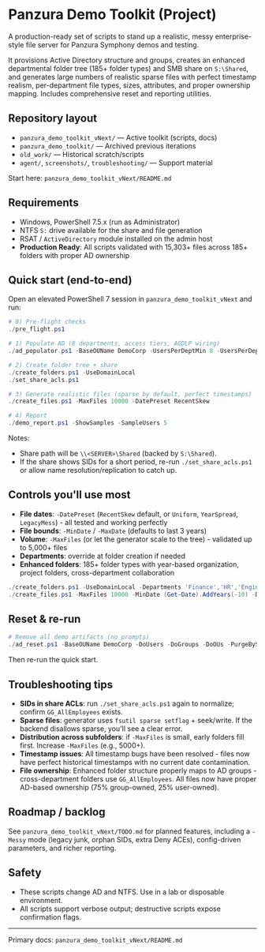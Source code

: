 # Panzura Demo Toolkit (Project)

A production-ready set of scripts to stand up a realistic, messy enterprise-style file server for Panzura Symphony demos and testing.

It provisions Active Directory structure and groups, creates an enhanced departmental folder tree (185+ folder types) and SMB share on `S:\Shared`, and generates large numbers of realistic sparse files with perfect timestamp realism, per-department file types, sizes, attributes, and proper ownership mapping. Includes comprehensive reset and reporting utilities.

## Repository layout

- `panzura_demo_toolkit_vNext/` — Active toolkit (scripts, docs)
- `panzura_demo_toolkit/` — Archived previous iterations
- `old_work/` — Historical scratch/scripts
- `agent/`, `screenshots/`, `troubleshooting/` — Support material

Start here: `panzura_demo_toolkit_vNext/README.md`

## Requirements

- Windows, PowerShell 7.5.x (run as Administrator)
- NTFS `S:` drive available for the share and file generation
- RSAT / `ActiveDirectory` module installed on the admin host
- **Production Ready**: All scripts validated with 15,303+ files across 185+ folders with proper AD ownership

## Quick start (end‑to‑end)

Open an elevated PowerShell 7 session in `panzura_demo_toolkit_vNext` and run:

```powershell
# 0) Pre-flight checks
./pre_flight.ps1

# 1) Populate AD (8 departments, access tiers, AGDLP wiring)
./ad_populator.ps1 -BaseOUName DemoCorp -UsersPerDeptMin 8 -UsersPerDeptMax 75 -CreateAccessTiers -CreateAGDLP -ProjectsPerDeptMin 1 -ProjectsPerDeptMax 4 -VerboseSummary

# 2) Create folder tree + share
./create_folders.ps1 -UseDomainLocal
./set_share_acls.ps1

# 3) Generate realistic files (sparse by default, perfect timestamps)
./create_files.ps1 -MaxFiles 10000 -DatePreset RecentSkew

# 4) Report
./demo_report.ps1 -ShowSamples -SampleUsers 5
```

Notes:

- Share path will be `\\<SERVER>\Shared` (backed by `S:\Shared`).
- If the share shows SIDs for a short period, re-run `./set_share_acls.ps1` or allow name resolution/replication to catch up.

## Controls you'll use most

- **File dates**: `-DatePreset` (`RecentSkew` default, or `Uniform`, `YearSpread`, `LegacyMess`) - all tested and working perfectly
- **File bounds**: `-MinDate` / `-MaxDate` (defaults to last 3 years)
- **Volume**: `-MaxFiles` (or let the generator scale to the tree) - validated up to 5,000+ files
- **Departments**: override at folder creation if needed
- **Enhanced folders**: 185+ folder types with year-based organization, project folders, cross-department collaboration

```powershell
./create_folders.ps1 -UseDomainLocal -Departments 'Finance','HR','Engineering','Sales','Legal','IT','Ops','Marketing'
./create_files.ps1 -MaxFiles 10000 -MinDate (Get-Date).AddYears(-10) -DatePreset Uniform
```

## Reset & re‑run

```powershell
# Remove all demo artifacts (no prompts)
./ad_reset.ps1 -BaseOUName DemoCorp -DoUsers -DoGroups -DoOUs -PurgeBySamPrefixes -Confirm:$false -VerboseSummary
```

Then re-run the quick start.

## Troubleshooting tips

- **SIDs in share ACLs**: run `./set_share_acls.ps1` again to normalize; confirm `GG_AllEmployees` exists.
- **Sparse files**: generator uses `fsutil sparse setflag` + seek/write. If the backend disallows sparse, you'll see a clear error.
- **Distribution across subfolders**: if `-MaxFiles` is small, early folders fill first. Increase `-MaxFiles` (e.g., 5000+).
- **Timestamp issues**: All timestamp bugs have been resolved - files now have perfect historical timestamps with no current date contamination.
- **File ownership**: Enhanced folder structure properly maps to AD groups - cross-department folders use `GG_AllEmployees`. All files now have proper AD-based ownership (75% group-owned, 25% user-owned).

## Roadmap / backlog

See `panzura_demo_toolkit_vNext/TODO.md` for planned features, including a `-Messy` mode (legacy junk, orphan SIDs, extra Deny ACEs), config-driven parameters, and richer reporting.

## Safety

- These scripts change AD and NTFS. Use in a lab or disposable environment.
- All scripts support verbose output; destructive scripts expose confirmation flags.

---

Primary docs: `panzura_demo_toolkit_vNext/README.md`
